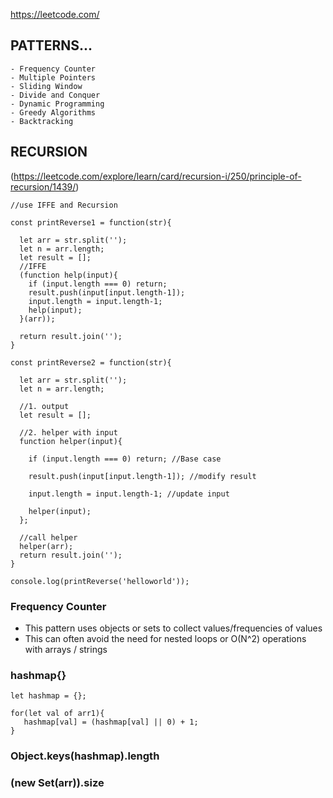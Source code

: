 https://leetcode.com/

## PATTERNS...

    - Frequency Counter
    - Multiple Pointers
    - Sliding Window
    - Divide and Conquer
    - Dynamic Programming
    - Greedy Algorithms
    - Backtracking
  

## RECURSION
(https://leetcode.com/explore/learn/card/recursion-i/250/principle-of-recursion/1439/)
```
//use IFFE and Recursion

const printReverse1 = function(str){  
  
  let arr = str.split(''); 
  let n = arr.length; 
  let result = [];
  //IFFE
  (function help(input){  
    if (input.length === 0) return; 
    result.push(input[input.length-1]);
    input.length = input.length-1; 
    help(input); 
  }(arr));
  
  return result.join('');
}

const printReverse2 = function(str){ 
 
  let arr = str.split(''); 
  let n = arr.length; 

  //1. output
  let result = [];

  //2. helper with input
  function helper(input){  

    if (input.length === 0) return; //Base case

    result.push(input[input.length-1]); //modify result

    input.length = input.length-1; //update input

    helper(input); 
  };
  
  //call helper
  helper(arr);  
  return result.join('');
}

console.log(printReverse('helloworld'));

```

### Frequency Counter
- This pattern uses objects or sets to collect values/frequencies of values
- This can often avoid the need for nested loops or O(N^2) operations with arrays / strings

    
###  hashmap{}
```
let hashmap = {}; 

for(let val of arr1){
   hashmap[val] = (hashmap[val] || 0) + 1;
}

```
###  Object.keys(hashmap).length
###  (new Set(arr)).size

